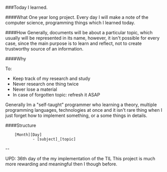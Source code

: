 ###Today I learned.

####What
One year long project. Every day I will make a note of the computer science, programming things which I learned today. 


####How
Generally, documents will be about a particular topic, which usually will be represented in its name, however, it isn't possible for every case, since the  main purpose is to learn and reflect, not to create trustworthy source of an information.


####Why

To:

- Keep track of my research and study
- Never research one thing twice
- Never lose a material
- In case of forgotten topic: refresh it ASAP

Generally Im a "self-taught" programmer who learning a theory, multiple programming languages, technologies at once and it isn't rare thing when I just forget how to implement something, or a some things in details.


####Structure

```
    [Month][Day]
    		- [subject]_[topic]
```

--

UPD: 36th day of the my implementation of the TIL
This project is much more rewarding and meaningful then I though before.



